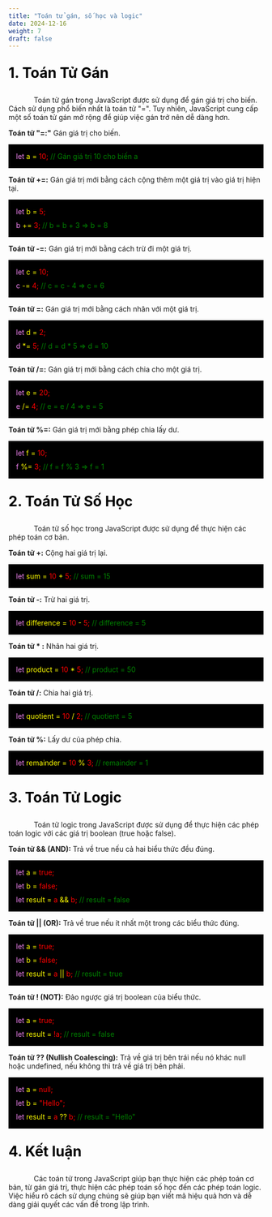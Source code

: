 ```yaml
---
title: "Toán tử gán, số học và logic"
date: 2024-12-16
weight: 7
draft: false
---
```

<p style="font-size: 2em; font-weight: bold; color: black;">1. Toán Tử Gán
<p style="text-indent: 50px;">Toán tử gán trong JavaScript được sử dụng để gán giá trị cho biến. Cách sử dụng phổ biến nhất là toán tử "=". Tuy nhiên, JavaScript cung cấp một số toán tử gán mở rộng để giúp việc gán trở nên dễ dàng hơn.

**Toán tử "=:"** Gán giá trị cho biến.
<div style="display: flex; flex-direction: column; align-items: flex-start; background-color: black; padding: 10px;">
    <p style="background-color: black; color: violet; display: block; margin: 0; padding: 5px;">let <span style="color: yellow;">a = <span style="color: red;">10;</span></span> <span style="color: green;">// Gán giá trị 10 cho biến a</span></p>
</div>

**Toán tử +=:** Gán giá trị mới bằng cách cộng thêm một giá trị vào giá trị hiện tại.


<div style="display: flex; flex-direction: column; align-items: flex-start; background-color: black; padding: 10px;">
    <p style="background-color: black; color: violet; display: block; margin: 0; padding: 5px;">let <span style="color: yellow;">b = <span style="color: red;">5;</span></span></p>
    <p style="background-color: black; color: violet; display: block; margin: 0; padding: 5px;">b <span style="color: yellow;">+=</span> <span style="color: red;">3;</span><span style="color: green;"> // b = b + 3 => b = 8</span></p>
</div>

**Toán tử -=:** Gán giá trị mới bằng cách trừ đi một giá trị.

<div style="display: flex; flex-direction: column; align-items: flex-start; background-color: black; padding: 10px;">
    <p style="background-color: black; color: violet; display: block; margin: 0; padding: 5px;">let <span style="color: yellow;">c = <span style="color: red;">10;</span></span></p>
    <p style="background-color: black; color: violet; display: block; margin: 0; padding: 5px;">c <span style="color: yellow;">-=</span> <span style="color: red;">4;</span> <span style="color: green;">// c = c - 4 =&gt; c = 6</span></p>
</div>

**Toán tử =:** Gán giá trị mới bằng cách nhân với một giá trị.

<div style="display: flex; flex-direction: column; align-items: flex-start; background-color: black; padding: 10px;">
    <p style="background-color: black; color: violet; display: block; margin: 0; padding: 5px;">let <span style="color: yellow;">d = <span style="color: red;">2;</span></span></p>
    <p style="background-color: black; color: violet; display: block; margin: 0; padding: 5px;">d <span style="color: yellow;">*=</span><span style="color: red;"> 5;</span> <span style="color: green;">// d = d * 5 => d = 10</span></p>
</div>

**Toán tử /=:** Gán giá trị mới bằng cách chia cho một giá trị.
<div style="display: flex; flex-direction: column; align-items: flex-start; background-color: black; padding: 10px;">
    <p style="background-color: black; color: violet; display: block; margin: 0; padding: 5px;">let <span style="color: yellow;">e = <span style="color: red;">20;</span></span></p>
    <p style="background-color: black; color: violet; display: block; margin: 0; padding: 5px;">e <span style="color: yellow;">/=</span> <span style="color: red;">4;</span><span style="color: green;"> // e = e / 4 => e = 5</span></p>
</div>

**Toán tử %=:** Gán giá trị mới bằng phép chia lấy dư.

<div style="display: flex; flex-direction: column; align-items: flex-start; background-color: black; padding: 10px;">
    <p style="background-color: black; color: violet; display: block; margin: 0; padding: 5px;">let <span style="color: yellow;">f = <span style="color: red;">10;</span></span></p>
    <p style="background-color: black; color: violet; display: block; margin: 0; padding: 5px;">f <span style="color: yellow;">%=</span> <span style="color: red;">3;</span><span style="color: green;"> // f = f % 3 => f = 1</span></p>
</div>
<p style="font-size: 2em; font-weight: bold; color: black;">2. Toán Tử Số Học
<p style="text-indent: 50px;">Toán tử số học trong JavaScript được sử dụng để thực hiện các phép toán cơ bản.

**Toán tử +:** Cộng hai giá trị lại.

<div style="display: flex; flex-direction: column; align-items: flex-start; background-color: black; padding: 10px;">
    <p style="background-color: black; color: violet; display: block; margin: 0; padding: 5px;">let <span style="color: yellow;">sum = <span style="color: red;">10 <span style="color: yellow;">+</span> 5;</span></span><span style="color: green;"> // sum = 15</span></p>
</div>

**Toán tử -:** Trừ hai giá trị.

<div style="display: flex; flex-direction: column; align-items: flex-start; background-color: black; padding: 10px;">
    <p style="background-color: black; color: violet; display: block; margin: 0; padding: 5px;">let <span style="color: yellow;">difference = <span style="color: red;">10 <span style="color: yellow;">-</span> 5;</span></span><span style="color: green;"> // difference = 5</span></p>
</div>

**Toán tử * :** Nhân hai giá trị.
<div style="display: flex; flex-direction: column; align-items: flex-start; background-color: black; padding: 10px;">
    <p style="background-color: black; color: violet; display: block; margin: 0; padding: 5px;">let <span style="color: yellow;">product = <span style="color: red;">10 <span style="color: yellow;">*</span> 5;</span></span><span style="color: green;"> // product = 50</span></p>
</div>

**Toán tử /:** Chia hai giá trị.
<div style="display: flex; flex-direction: column; align-items: flex-start; background-color: black; padding: 10px;">
    <p style="background-color: black; color: violet; display: block; margin: 0; padding: 5px;">let <span style="color: yellow;">quotient = <span style="color: red;">10 <span style="color: yellow;">/</span> 2;</span></span><span style="color: green;"> // quotient = 5</span></p>
</div>

**Toán tử %:** Lấy dư của phép chia.
<div style="display: flex; flex-direction: column; align-items: flex-start; background-color: black; padding: 10px;">
    <p style="background-color: black; color: violet; display: block; margin: 0; padding: 5px;">let <span style="color: yellow;">remainder = <span style="color: red;">10 <span style="color: yellow;">%</span> 3;</span></span><span style="color: green;"> // remainder = 1</span></p>
</div>
<p style="font-size: 2em; font-weight: bold; color: black;">3. Toán Tử Logic
<p style="text-indent: 50px;">Toán tử logic trong JavaScript được sử dụng để thực hiện các phép toán logic với các giá trị boolean (true hoặc false).

**Toán tử && (AND):** Trả về true nếu cả hai biểu thức đều đúng.
<div style="display: flex; flex-direction: column; align-items: flex-start; background-color: black; padding: 10px;">
    <p style="background-color: black; color: violet; display: block; margin: 0; padding: 5px;">let <span style="color: yellow;">a = <span style="color: red;">true;</span></span></p>
    <p style="background-color: black; color: violet; display: block; margin: 0; padding: 5px;">let <span style="color: yellow;">b = <span style="color: red;">false;</span></span></p>
    <p style="background-color: black; color: violet; display: block; margin: 0; padding: 5px;">let <span style="color: yellow;">result = <span style="color: red;">a <span style="color: yellow;">&&</span> b;</span></span><span style="color: green;"> // result = false</span></p>
</div>

**Toán tử || (OR):** Trả về true nếu ít nhất một trong các biểu thức đúng.
<div style="display: flex; flex-direction: column; align-items: flex-start; background-color: black; padding: 10px;">
    <p style="background-color: black; color: violet; display: block; margin: 0; padding: 5px;">let <span style="color: yellow;">a = <span style="color: red;">true;</span></span></p>
    <p style="background-color: black; color: violet; display: block; margin: 0; padding: 5px;">let <span style="color: yellow;">b = <span style="color: red;">false;</span></span></p>
    <p style="background-color: black; color: violet; display: block; margin: 0; padding: 5px;">let <span style="color: yellow;">result = <span style="color: red;">a <span style="color: yellow;">||</span> b;</span></span> <span style="color: green;">// result = true</span></p>
</div>

**Toán tử ! (NOT):** Đảo ngược giá trị boolean của biểu thức.
<div style="display: flex; flex-direction: column; align-items: flex-start; background-color: black; padding: 10px;">
    <p style="background-color: black; color: violet; display: block; margin: 0; padding: 5px;">let <span style="color: yellow;">a = <span style="color: red;">true;</span></span></p>
    <p style="background-color: black; color: violet; display: block; margin: 0; padding: 5px;">let <span style="color: yellow;">result = <span style="color: red;">!a;</span></span> <span style="color: green;">// result = false</span></p>
</div>

**Toán tử ?? (Nullish Coalescing):** Trả về giá trị bên trái nếu nó khác null hoặc undefined, nếu không thì trả về giá trị bên phải.
<div style="display: flex; flex-direction: column; align-items: flex-start; background-color: black; padding: 10px;">
    <p style="background-color: black; color: violet; display: block; margin: 0; padding: 5px;">let <span style="color: yellow;">a = <span style="color: red;">null;</span></span></p>
    <p style="background-color: black; color: violet; display: block; margin: 0; padding: 5px;">let <span style="color: yellow;">b = <span style="color: red;">"Hello";</span></span></p>
    <p style="background-color: black; color: violet; display: block; margin: 0; padding: 5px;">let <span style="color: yellow;">result = <span style="color: red;">a <span style="color: yellow;">??</span> b;</span></span><span style="color: green;"> // result = "Hello"</span></p>
</div>
<p style="font-size: 2em; font-weight: bold; color: black;">4. Kết luận
<p style="text-indent: 50px;">Các toán tử trong JavaScript giúp bạn thực hiện các phép toán cơ bản, từ gán giá trị, thực hiện các phép toán số học đến các phép toán logic. Việc hiểu rõ cách sử dụng chúng sẽ giúp bạn viết mã hiệu quả hơn và dễ dàng giải quyết các vấn đề trong lập trình.

<!-- <div style="display: flex; justify-content: space-between; align-items: center; margin: 20px 0;">
  <a href="https://dinhtanplinh03.github.io/posts/posts6/" style="display: inline-block; padding: 10px 20px; background-color: green; color: white; text-decoration: none; border-radius: 5px; font-size: 16px;">Quay lại bài trước</a>
  <a href="https://dinhtanplinh03.github.io/posts/posts8/" style="display: inline-block; padding: 10px 20px; background-color: green; color: white; text-decoration: none; border-radius: 5px; font-size: 16px;">Chuyển sang bài tiếp theo</a>
</div> -->